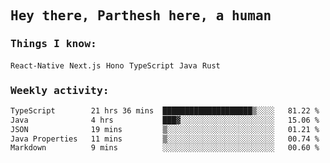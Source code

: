 <samp>
    <h2>Hey there, Parthesh here, a human</h2>
    <h3>Things I know: </h3>
    <code>React-Native</code> <code>Next.js</code> <code>Hono</code> <code>TypeScript</code> <code>Java</code> <code>Rust</code>
    <h3>Weekly activity:</h3>
<!--START_SECTION:waka-->

```txt
TypeScript        21 hrs 36 mins  ████████████████████▒░░░░   81.22 %
Java              4 hrs           ███▓░░░░░░░░░░░░░░░░░░░░░   15.06 %
JSON              19 mins         ▒░░░░░░░░░░░░░░░░░░░░░░░░   01.21 %
Java Properties   11 mins         ▒░░░░░░░░░░░░░░░░░░░░░░░░   00.74 %
Markdown          9 mins          ░░░░░░░░░░░░░░░░░░░░░░░░░   00.60 %
```

<!--END_SECTION:waka-->
</samp>
